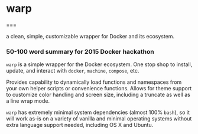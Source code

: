 # warp

===

a clean, simple, customizable wrapper for Docker and its ecosystem.

### 50-100 word summary for 2015 Docker hackathon

`warp` is a simple wrapper for the Docker ecosystem. One stop shop to install, update, and interact with `docker`, `machine`, `compose`, etc. 

Provides capability to dynamically load functions and namespaces from your own helper scripts or convenience functions. Allows for theme support to customize color handling and screen size, including a truncate as well as a line wrap mode.

`warp` has extremely minimal system dependencies (almost 100% `bash`), so it will work as-is on a variety of vanilla and minimal operating systems without extra language support needed, including OS X and Ubuntu.
